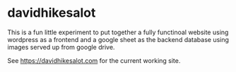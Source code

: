 # davidhikesalot

This is a fun little experiment to put together a fully functinoal website using wordpress as a frontend and a google sheet as the backend database using images served up from google drive.

See https://davidhikesalot.com for the current working site.

